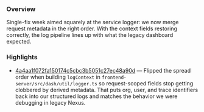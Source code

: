 ### Overview
Single-fix week aimed squarely at the service logger: we now merge request metadata in the right order. With the context fields restoring correctly, the log pipeline lines up with what the legacy dashboard expected.

### Highlights
- [4a4aa1f072fa150174c5cbc3b5051c27ec48a90d](https://github.com/axiomhq/app/commit/4a4aa1f072fa150174c5cbc3b5051c27ec48a90d) — Flipped the spread order when building `logContext` in `frontend-server/src/dash/util/logger.ts` so request-scoped fields stop getting clobbered by derived metadata. That puts org, user, and trace identifiers back into our structured logs and matches the behavior we were debugging in legacy Nexus.
